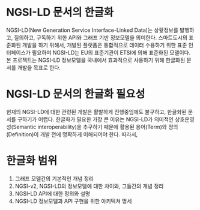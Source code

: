 # NGSI-LD 문서의 한글화
NGSI-LD(New Generation Service Interface-Linked Data)는 상황정보를 발행하고, 질의하고, 구독하기 위한 API와 그래프 기반 정보모델을 의미한다. 스마트도시의 표준화된 개발을 하기 위해서, 개발된 플랫폼은 통합적으로 데이터 수용하기 위한 표준 인터페이스가 필요하며 NGSI-LD는 EU의 표준기관이 ETSI에 의해 표준화된 모델이다. 본 프로젝트는 NGSI-LD 정보모델을 국내에서 효과적으로 사용하기 위해 한글화된 문서를 개발을 목표로 한다.

# NGSI-LD 문서의 한글화 필요성
현재의 NGSI-LD에 대한 관련된 개발은 활발하게 진행중임에도 불구하고, 한글화된 문서를 구하기가 어렵다. 한글화가 필요한 가장 큰 이유는 NGSI-LD가 의미적인 상호운영성(Semantic interoperability)을 추구하기 때문에 활용된 용어(Term)와 정의(Definition)이 개발 전에 명확하게 이해되어야 한다. 따라서, 

# 한글화 범위
1. 그래프 모델간의 기본적인 개념 정리
2. NGSI-v2, NGSI-LD의 정보모델에 대한 차이와, 그들간의 개념 정리
3. NGSI-LD API에 대한 정의와 설명
4. NGSI-LD 정보모델과 API 구현을 위한 아키텍쳐 명세

